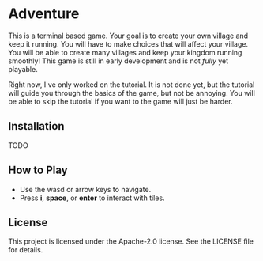 # Adventure
This is a terminal based game. Your goal is to create your own village and keep it running. You will have to make choices that will affect your village. You will be able to create many villages and keep your kingdom running smoothly!
This game is still in early development and is not *fully* yet playable.

Right now, I've only worked on the tutorial. It is not done yet, but the tutorial will guide you through the basics of the game, but not be annoying. You will be able to skip the tutorial if you want to the game will just be harder.

## Installation
TODO

## How to Play
- Use the wasd or arrow keys to navigate.
- Press **i**, **space**, or **enter** to interact with tiles.

## License
This project is licensed under the Apache-2.0 license. See the LICENSE file for details.
